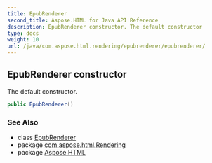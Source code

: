 ```yaml
---
title: EpubRenderer
second_title: Aspose.HTML for Java API Reference
description: EpubRenderer constructor. The default constructor
type: docs
weight: 10
url: /java/com.aspose.html.rendering/epubrenderer/epubrenderer/
---
```

## EpubRenderer constructor

The default constructor.

```java
public EpubRenderer()
```

### See Also

* class [EpubRenderer](../)
* package [com.aspose.html.Rendering](../../epubrenderer/)
* package [Aspose.HTML](../../../)
